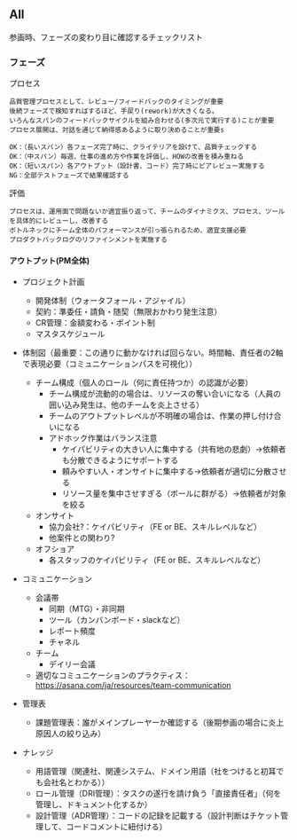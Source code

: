 ## All
参画時、フェーズの変わり目に確認するチェックリスト

### フェーズ
プロセス

    品質管理プロセスとして、レビュー/フィードバックのタイミングが重要
    後続フェーズで検知すればするほど、手戻り(rework)が大きくなる。
    いろんなスパンのフィードバックサイクルを組み合わせる(多次元で実行する)ことが重要
    プロセス展開は、対話を通じて納得感あるように取り決めることが重要s
    
    OK：（長いスパン）各フェーズ完了時に、クライテリアを設けて、品質チェックする
    OK：（中スパン）毎週、仕事の進め方や作業を評価し、HOWの改善を積み重ねる
    OK：（短いスパン）各アウトプット（設計書、コード）完了時にピアレビュー実施する
    NG：全部テストフェーズで結果確認する

評価

    プロセスは、運用面で問題ないか適宜振り返って、チームのダイナミクス、プロセス、ツールを具体的にレビューし、改善する
    ボトルネックにチーム全体のパフォーマンスが引っ張られるため、適宜支援必要
    プロダクトバックログのリファインメントを実施する

#### アウトプット(PM全体)
- プロジェクト計画
  - 開発体制（ウォータフォール・アジャイル）
  - 契約：準委任・請負・随契（無限おかわり発生注意）
  - CR管理：金額変わる・ポイント制
  - マスタスケジュール

- 体制図（最重要：この通りに動かなければ回らない。時間軸、責任者の2軸で表現必要（コミュニケーションパスを可視化））
  - チーム構成（個人のロール（何に責任持つか）の認識が必要）
    - チーム構成が流動的の場合は、リソースの奪い合いになる（人員の囲い込み発生は、他のチームを炎上させる）
    - チームのアウトプットレベルが不明確の場合は、作業の押し付け合いになる
    - アドホック作業はバランス注意
      - ケイパビリティの大きい人に集中する（共有地の悲劇）→依頼者も分散できるようにサポートする
      - 頼みやすい人・オンサイトに集中する→依頼者が適切に分散させる
      - リソース量を集中させすぎる（ボールに群がる）→依頼者が対象を絞る
  - オンサイト
    - 協力会社?：ケイパビリティ（FE or BE、スキルレベルなど）
    - 他案件との関わり?
  - オフショア
    - 各スタッフのケイパビリティ（FE or BE、スキルレベルなど）

- コミュニケーション
  - 会議帯
    - 同期（MTG）・非同期
    - ツール（カンバンボード・slackなど）
    - レポート頻度
    - チャネル
  - チーム
    - デイリー会議
  - 適切なコミュニケーションのプラクティス：https://asana.com/ja/resources/team-communication

- 管理表
  - 課題管理表：誰がメインプレーヤーか確認する（後期参画の場合に炎上原因人の絞り込み）

- ナレッジ
  - 用語管理（関連社、関連システム、ドメイン用語（社をつけると初耳でも会社名とわかる））
  - ロール管理（DRI管理）：タスクの遂行を請け負う「直接責任者」（何を管理し、ドキュメント化するか）
  - 設計管理（ADR管理）：コードの記録を記載する（設計判断はチケット管理して、コードコメントに紐付ける）